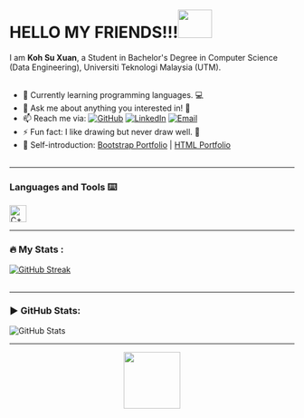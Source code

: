 # HELLO MY FRIENDS!!!<img src="https://user-images.githubusercontent.com/128119778/229175365-2f9d1277-5b42-4efc-a0f0-34ba166fdf0e.gif" width="60" height="50">

I am **Koh Su Xuan**, a Student in Bachelor's Degree in Computer Science (Data Engineering), Universiti Teknologi Malaysia (UTM).<br/><br/>



- 🌱 Currently learning programming languages. :computer:
- 💬 Ask me about anything you interested in! :crystal_ball:
- 📫 Reach me via: 
    <a href="https://github.com/kohxuan" target="_blank"><img alt="GitHub" src="https://img.shields.io/badge/-@kohxuan-181717?style=flat-square&logo=GitHub&logoColor=white"></a>
    <a href="https://www.linkedin.com/in/koh-su-xuan-824795260/" target="_blank"><img alt="LinkedIn" src="https://img.shields.io/badge/-kohxuan-blue?style=flat-square&logo=Linkedin&logoColor=white&link=https://www.linkedin.com/in/drshahizan/"></a>
    <a href="mailto:koh.xuan@graduate.utm.my" target="_blank"><img alt="Email" src="https://img.shields.io/badge/-koh.xuan@graduate.utm.my-c14438?style=flat-square&logo=Gmail&logoColor=white&link=mailto:shahizan@utm.my.com"></a>
- ⚡ Fun fact: I like drawing but never draw well. :art:
- 📮 Self-introduction: [Bootstrap Portfolio](https://kohxuan.github.io/Bootstrap_Portfolio/index.html) | [HTML Portfolio](https://kohxuan.github.io/HTML_Portfolio/index.html)
<br/><br/>


---

### Languages and Tools :keyboard:
<a href="https://www.w3schools.com/cpp/" target="_blank"><img alt="C++" src="https://user-images.githubusercontent.com/128120717/228771294-d9ab05a8-c88c-455a-b375-2e8896ec801f.png" width="30"></a>

---

### :fire: My Stats :
[![GitHub Streak](http://github-readme-streak-stats.herokuapp.com?user=kohxuan&theme=graywhite)](https://git.io/streak-stats)
<br/><br/>

---


### :arrow_forward: GitHub Stats:
<p align="left">
    <img alt = "GitHub Stats" src="https://github-readme-stats.vercel.app/api?username=kohxuan&show_icons=true&hide=issues&icon_color=000000&hide_border=true&title_color=5391FE&text_color=555">
</p>


---

<div id="header" align="center">
  <img src="https://user-images.githubusercontent.com/128119778/229175931-ae1db102-0af3-4ce3-be37-9800486b68b0.gif" width="100"/>
</div>
<br/>
<div id="badges" align="center">
<img src="https://komarev.com/ghpvc/?username=kohxuan&style=flat-square&color=blue" alt=""/>
</div>
